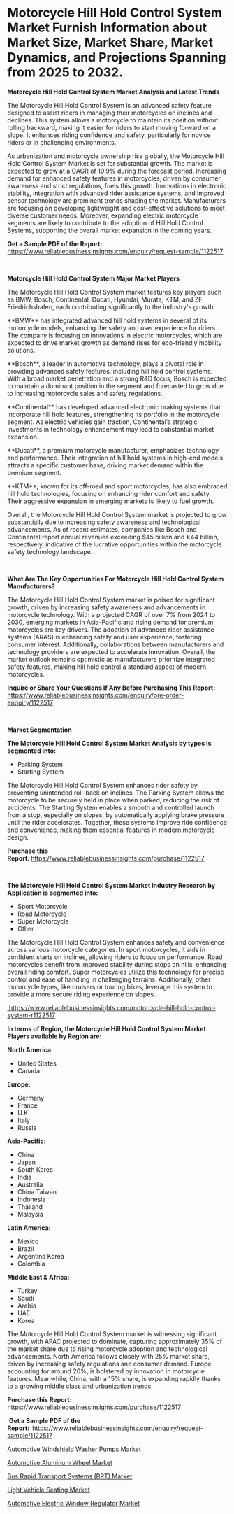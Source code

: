 <p><h1>Motorcycle Hill Hold Control System Market Furnish Information about Market Size, Market Share, Market Dynamics, and Projections Spanning from 2025 to 2032.</h1></p><p><strong>Motorcycle Hill Hold Control System Market Analysis and Latest Trends</strong></p>
<p><p>The Motorcycle Hill Hold Control System is an advanced safety feature designed to assist riders in managing their motorcycles on inclines and declines. This system allows a motorcycle to maintain its position without rolling backward, making it easier for riders to start moving forward on a slope. It enhances riding confidence and safety, particularly for novice riders or in challenging environments. </p><p>As urbanization and motorcycle ownership rise globally, the Motorcycle Hill Hold Control System Market is set for substantial growth. The market is expected to grow at a CAGR of 10.9% during the forecast period. Increasing demand for enhanced safety features in motorcycles, driven by consumer awareness and strict regulations, fuels this growth. Innovations in electronic stability, integration with advanced rider assistance systems, and improved sensor technology are prominent trends shaping the market. Manufacturers are focusing on developing lightweight and cost-effective solutions to meet diverse customer needs. Moreover, expanding electric motorcycle segments are likely to contribute to the adoption of Hill Hold Control Systems, supporting the overall market expansion in the coming years.</p></p>
<p><strong>Get a Sample PDF of the Report:&nbsp;</strong> <a href="https://www.reliablebusinessinsights.com/enquiry/request-sample/1122517?utm_campaign=1106&utm_medium=2&utm_source=Github&utm_content=ia&utm_term=31032025&utm_id=motorcycle-hill-hold-control-system">https://www.reliablebusinessinsights.com/enquiry/request-sample/1122517</a></p>
<p>&nbsp;</p>
<p><strong>Motorcycle Hill Hold Control System Major Market Players</strong></p>
<p><p>The Motorcycle Hill Hold Control System market features key players such as BMW, Bosch, Continental, Ducati, Hyundai, Murata, KTM, and ZF Friedrichshafen, each contributing significantly to the industry's growth. </p><p>**BMW** has integrated advanced hill hold systems in several of its motorcycle models, enhancing the safety and user experience for riders. The company is focusing on innovations in electric motorcycles, which are expected to drive market growth as demand rises for eco-friendly mobility solutions.</p><p>**Bosch**, a leader in automotive technology, plays a pivotal role in providing advanced safety features, including hill hold control systems. With a broad market penetration and a strong R&D focus, Bosch is expected to maintain a dominant position in the segment and forecasted to grow due to increasing motorcycle sales and safety regulations.</p><p>**Continental** has developed advanced electronic braking systems that incorporate hill hold features, strengthening its portfolio in the motorcycle segment. As electric vehicles gain traction, Continental’s strategic investments in technology enhancement may lead to substantial market expansion.</p><p>**Ducati**, a premium motorcycle manufacturer, emphasizes technology and performance. Their integration of hill hold systems in high-end models attracts a specific customer base, driving market demand within the premium segment.</p><p>**KTM**, known for its off-road and sport motorcycles, has also embraced hill hold technologies, focusing on enhancing rider comfort and safety. Their aggressive expansion in emerging markets is likely to fuel growth.</p><p>Overall, the Motorcycle Hill Hold Control System market is projected to grow substantially due to increasing safety awareness and technological advancements. As of recent estimates, companies like Bosch and Continental report annual revenues exceeding $45 billion and €44 billion, respectively, indicative of the lucrative opportunities within the motorcycle safety technology landscape.</p></p>
<p>&nbsp;</p>
<p><strong>What Are The Key Opportunities For Motorcycle Hill Hold Control System Manufacturers?</strong></p>
<p><p>The Motorcycle Hill Hold Control System market is poised for significant growth, driven by increasing safety awareness and advancements in motorcycle technology. With a projected CAGR of over 7% from 2024 to 2030, emerging markets in Asia-Pacific and rising demand for premium motorcycles are key drivers. The adoption of advanced rider assistance systems (ARAS) is enhancing safety and user experience, fostering consumer interest. Additionally, collaborations between manufacturers and technology providers are expected to accelerate innovation. Overall, the market outlook remains optimistic as manufacturers prioritize integrated safety features, making hill hold control a standard aspect of modern motorcycles.</p></p>
<p><strong>Inquire or Share Your Questions If Any Before Purchasing This Report:</strong> <a href="https://www.reliablebusinessinsights.com/enquiry/pre-order-enquiry/1122517?utm_campaign=1106&utm_medium=2&utm_source=Github&utm_content=ia&utm_term=31032025&utm_id=motorcycle-hill-hold-control-system">https://www.reliablebusinessinsights.com/enquiry/pre-order-enquiry/1122517</a></p>
<p>&nbsp;</p>
<p><strong>Market Segmentation</strong></p>
<p><strong>The Motorcycle Hill Hold Control System Market Analysis by types is segmented into:</strong></p>
<p><ul><li>Parking System</li><li>Starting System</li></ul></p>
<p><p>The Motorcycle Hill Hold Control System enhances rider safety by preventing unintended roll-back on inclines. The Parking System allows the motorcycle to be securely held in place when parked, reducing the risk of accidents. The Starting System enables a smooth and controlled launch from a stop, especially on slopes, by automatically applying brake pressure until the rider accelerates. Together, these systems improve ride confidence and convenience, making them essential features in modern motorcycle design.</p></p>
<p><strong>Purchase this Report:&nbsp;</strong><a href="https://www.reliablebusinessinsights.com/purchase/1122517?utm_campaign=1106&utm_medium=2&utm_source=Github&utm_content=ia&utm_term=31032025&utm_id=motorcycle-hill-hold-control-system">https://www.reliablebusinessinsights.com/purchase/1122517</a></p>
<p>&nbsp;</p>
<p><strong>The Motorcycle Hill Hold Control System Market Industry Research by Application is segmented into:</strong></p>
<p><ul><li>Sport Motorcycle</li><li>Road Motorcycle</li><li>Super Motorcycle</li><li>Other</li></ul></p>
<p><p>The Motorcycle Hill Hold Control System enhances safety and convenience across various motorcycle categories. In sport motorcycles, it aids in confident starts on inclines, allowing riders to focus on performance. Road motorcycles benefit from improved stability during stops on hills, enhancing overall riding comfort. Super motorcycles utilize this technology for precise control and ease of handling in challenging terrains. Additionally, other motorcycle types, like cruisers or touring bikes, leverage this system to provide a more secure riding experience on slopes.</p></p>
<p><a href="https://www.reliablebusinessinsights.com/motorcycle-hill-hold-control-system-r1122517?utm_campaign=1106&utm_medium=2&utm_source=Github&utm_content=ia&utm_term=31032025&utm_id=motorcycle-hill-hold-control-system">&nbsp;https://www.reliablebusinessinsights.com/motorcycle-hill-hold-control-system-r1122517</a></p>
<p><strong>In terms of Region, the Motorcycle Hill Hold Control System Market Players available by Region are:</strong></p>
<p>
    <p> <strong> North America: </strong>
        <ul>
            <li>United States</li>
            <li>Canada</li>
        </ul>
        </p> 
    <p> <strong> Europe: </strong>
        <ul>
            <li>Germany</li>
            <li>France</li>
            <li>U.K.</li>
            <li>Italy</li>
            <li>Russia</li>
        </ul>
        </p> 
    <p> <strong> Asia-Pacific: </strong>
        <ul>
            <li>China</li>
            <li>Japan</li>
            <li>South Korea</li>
            <li>India</li>
            <li>Australia</li>
            <li>China Taiwan</li>
            <li>Indonesia</li>
            <li>Thailand</li>
            <li>Malaysia</li>
        </ul>
        </p> 
    <p> <strong> Latin America: </strong>
        <ul>
            <li>Mexico</li>
            <li>Brazil</li>
            <li>Argentina Korea</li>
            <li>Colombia</li>
        </ul>
        </p> 
    <p> <strong> Middle East & Africa: </strong>
        <ul>
            <li>Turkey</li>
            <li>Saudi</li>
            <li>Arabia</li>
            <li>UAE</li>
            <li>Korea</li>
        </ul>
    </p>
    </p>
<p><p>The Motorcycle Hill Hold Control System market is witnessing significant growth, with APAC projected to dominate, capturing approximately 35% of the market share due to rising motorcycle adoption and technological advancements. North America follows closely with 25% market share, driven by increasing safety regulations and consumer demand. Europe, accounting for around 20%, is bolstered by innovation in motorcycle features. Meanwhile, China, with a 15% share, is expanding rapidly thanks to a growing middle class and urbanization trends.</p></p>
<p><strong>Purchase this Report: </strong><a href="https://www.reliablebusinessinsights.com/purchase/1122517?utm_campaign=1106&utm_medium=2&utm_source=Github&utm_content=ia&utm_term=31032025&utm_id=motorcycle-hill-hold-control-system">https://www.reliablebusinessinsights.com/purchase/1122517</a></p>
<p>&nbsp;<strong>Get a Sample PDF of the Report:&nbsp;&nbsp;</strong><a href="https://www.reliablebusinessinsights.com/enquiry/request-sample/1122517?utm_campaign=1106&utm_medium=2&utm_source=Github&utm_content=ia&utm_term=31032025&utm_id=motorcycle-hill-hold-control-system">https://www.reliablebusinessinsights.com/enquiry/request-sample/1122517</a></p>
<p><strong></strong></p>
<p><p><a href="https://github.com/trenkkwasek84/Market-Research-Report-List-1/blob/main/automotive-windshield-washer-pumps-market.md?utm_campaign=1106&utm_medium=2&utm_source=Github&utm_content=ia&utm_term=31032025&utm_id=motorcycle-hill-hold-control-system">Automotive Windshield Washer Pumps Market</a></p><p><a href="https://github.com/godekkutero4/Market-Research-Report-List-1/blob/main/automotive-aluminum-wheel-market.md?utm_campaign=1106&utm_medium=2&utm_source=Github&utm_content=ia&utm_term=31032025&utm_id=motorcycle-hill-hold-control-system">Automotive Aluminum Wheel Market</a></p><p><a href="https://github.com/rumaskdallys2/Market-Research-Report-List-1/blob/main/bus-rapid-transport-systems-brt-market.md?utm_campaign=1106&utm_medium=2&utm_source=Github&utm_content=ia&utm_term=31032025&utm_id=motorcycle-hill-hold-control-system">Bus Rapid Transport Systems (BRT) Market</a></p><p><a href="https://github.com/brinnoifon/Market-Research-Report-List-1/blob/main/light-vehicle-seating-market.md?utm_campaign=1106&utm_medium=2&utm_source=Github&utm_content=ia&utm_term=31032025&utm_id=motorcycle-hill-hold-control-system">Light Vehicle Seating Market</a></p><p><a href="https://github.com/rjaibiagha/Market-Research-Report-List-1/blob/main/automotive-electric-window-regulator-market.md?utm_campaign=1106&utm_medium=2&utm_source=Github&utm_content=ia&utm_term=31032025&utm_id=motorcycle-hill-hold-control-system">Automotive Electric Window Regulator Market</a></p></p>